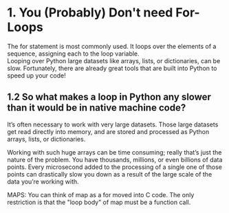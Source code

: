 # 1. You (Probably) Don't need For-Loops
The for statement is most commonly used. It loops over the elements of a sequence, assigning each to the loop variable.  
Looping over Python large datasets like arrays, lists, or dictionaries, can be slow. Fortunately, there are already great tools that are built into Python to speed up your code! 

## 1.2 So what makes a loop in Python any slower than it would be in native machine code?
It’s often necessary to work with very large datasets. Those large datasets get read directly into memory, and are stored and processed as Python arrays, lists, or dictionaries.

Working with such huge arrays can be time consuming; really that’s just the nature of the problem. You have thousands, millions, or even billions of data points. Every microsecond added to the processing of a single one of those points can drastically slow you down as a result of the large scale of the data you’re working with.



MAPS:
You can think of map as a for moved into C code. The only restriction is that the "loop body" of map must be a function call. 
